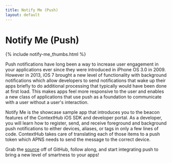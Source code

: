 ```yaml
---
title: Notify Me (Push)
layout: default
---
```

# Notify Me (Push)

<div class="text-center">
  {% include notify-me_thumbs.html %}
</div>

Push notifications have long been a way to increase user engagement in your applications ever since they were introduced in iPhone OS 3.0 in 2009. However in 2013, iOS 7 brought a new level of functionality with background notifications which allow developers to send notifications that wake up their apps briefly to do additional processing that typically would have been done at first load. This makes apps feel more responsive to the user and enables a new class of applications that use push as a foundation to communicate with a user without a user's interaction.

Notify Me is the showcase sample app that introduces you to the beacon features of the ContextHub iOS SDK and developer portal. As a developer, you will learn how to register, send, and receive foreground and background push notifications to either devices, aliases, or tags in only a few lines of code. ContextHub takes care of translating each of those items to a push token which APNS needs to send the message to the correct device.

Grab the [source](https://github.com/contexthub/notify-me) off of GitHub, follow along, and start integrating push to bring a new level of smartness to your apps!

<br />
<br />
